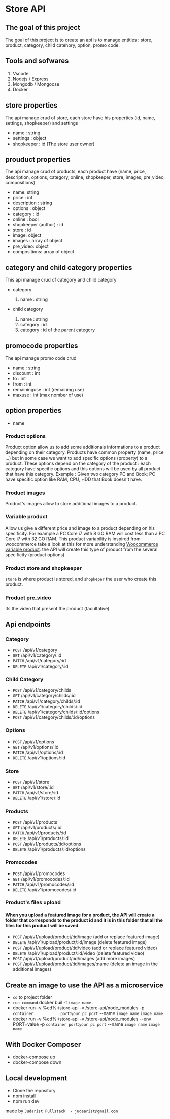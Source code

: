 # Store API

## The goal of this project

The goal of this project is to create an api is to manage entities : store, product, category, child catehory, option, promo code.

## Tools and sofwares

1. Vscode
2. Nodejs / Express
3. Mongodb / Mongoose
4. Docker

## store properties

The api manage crud of store, each store have his properties (id, name, settings, shopkeeper) and settings

* name : string
* settings : object
* shopkeeper : id (The store user owner)

## prouduct properties

The api manage crud of products, each product have (name, price, description, options, category, online, shopkeeper, store, images, pre_video, compositions)

* name: string
* price : int
* description : string
* options : object
* category : id
* online : bool
* shopkeeper (author) : id
* store : id
* image: object
* images : array of object
* pre_video: object
* compositions: array of object

## category and child category properties

This api manage crud of category and child category

* category

    1. name : string

* child category

    1. name : string
    2. category : id
    3. category : id of the parent category

## promocode properties

The api manage promo code crud

* name : string
* discount : int
* to  : int
* from : int
* remaininguse : int (remaining use)
* maxuse : int (max nomber of use)

## option properties

* name

### Product options

Product option allow us to add some additionals informations to a product depending on their category.
Products have common property (name, price ...) but in some case we want to add specific options (property)
to a product. These options depend on the category of the product : each category have specific options
and this options will be used by all product that have this category. Exemple : Given two category PC and Book; PC have specific option like RAM, CPU, HDD that Book doesn't have.

### Product images

Product's images allow to store additional images to a product.

### Variable product

Allow us give a different price and image to a product depending on his specificity. For example a PC Core i7 with 8 GO RAM will cost less than a PC Core i7 with 32 GO RAM.
This product variability is inspired from woocommerce  take a look at this for more understanding [Woocommerce variable product](https://woocommerce.com/document/variable-product/).
the API will create this type of product from the several specificity (product options)

### Product store and shopkeeper

`store` is where product is stored, and `shopkeper` the user who create this product.

### Product pre_video

Its the video that present the product (facultative).

## Api endpoints

### Category

* `POST` /api/v1/category
* `GET`  /api/v1/category/:id
* `PATCH` /api/v1/category/:id
* `DELETE` /api/v1/category/:id

### Child Category

* `POST` /api/v1/category/childs
* `GET`  /api/v1/category/childs/:id
* `PATCH` /api/v1/category/childs/:id
* `DELETE` /api/v1/category/childs/:id
* `DELETE` /api/v1/category/childs/:id/options
* `POST` /api/v1/category/childs/:id/options

### Options

* `POST` /api/v1/options
* `GET`  /api/v1/options/:id
* `PATCH` /api/v1/options/:id
* `DELETE` /api/v1/options/:id

### Store

* `POST` /api/v1/store
* `GET`  /api/v1/store/:id
* `PATCH` /api/v1/store/:id
* `DELETE` /api/v1/store/:id

### Products

* `POST` /api/v1/products
* `GET`  /api/v1/products/:id
* `PATCH` /api/v1/products/:id
* `DELETE` /api/v1/products/:id
* `POST`   /api/v1/products/:id/options
* `DELETE`   /api/v1/products/:id/options

### Promocodes

* `POST` /api/v1/promocodes
* `GET`  /api/v1/promocodes/:id
* `PATCH` /api/v1/promocodes/:id
* `DELETE` /api/v1/promocodes/:id

### Product's files upload
#### When you upload a featured image for a product, the API will create a folder that corresponds to the product id and it is in this folder that all the files for this product will be saved.

* `POST` /api/v1/upload/product/:id/image (add or replace featured image)
* `DELETE` /api/v1/upload/product/:id/image (delete featured image)
* `POST` /api/v1/upload/product/:id/video (add or replace featured video)
* `DELETE` /api/v1/upload/product/:id/video (delete featured video)
* `POST` /api/v1/upload/product/:id/images (add more images)
* `POST` /api/v1/upload/product/:id/images/:name (delete an image in the additional images)

## Create an image to use the API as a microservice

* `cd` to project folder
* `run command` docker buil -t `image name` .
*  docker run -v %cd%:/store-api -v /store-api/node_modules  -p `container            port`:`your pc port` --name `image name`     `image name`
* docker run -v %cd%:/store-api -v /store-api/node_modules --env PORT=value -p `container port`:`your pc port` --name `image name` `image name`

## With Docker Composer

* docker-compose up
* docker-compose down

## Local development

* Clone the repository
* npm install
* npm run dev

made by `Judarist Fullstack  - judearist@gmail.com`
